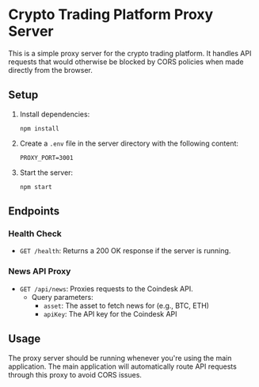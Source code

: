# Crypto Trading Platform Proxy Server

This is a simple proxy server for the crypto trading platform. It handles API requests that would otherwise be blocked by CORS policies when made directly from the browser.

## Setup

1. Install dependencies:
   ```
   npm install
   ```

2. Create a `.env` file in the server directory with the following content:
   ```
   PROXY_PORT=3001
   ```

3. Start the server:
   ```
   npm start
   ```

## Endpoints

### Health Check
- `GET /health`: Returns a 200 OK response if the server is running.

### News API Proxy
- `GET /api/news`: Proxies requests to the Coindesk API.
  - Query parameters:
    - `asset`: The asset to fetch news for (e.g., BTC, ETH)
    - `apiKey`: The API key for the Coindesk API

## Usage

The proxy server should be running whenever you're using the main application. The main application will automatically route API requests through this proxy to avoid CORS issues.
